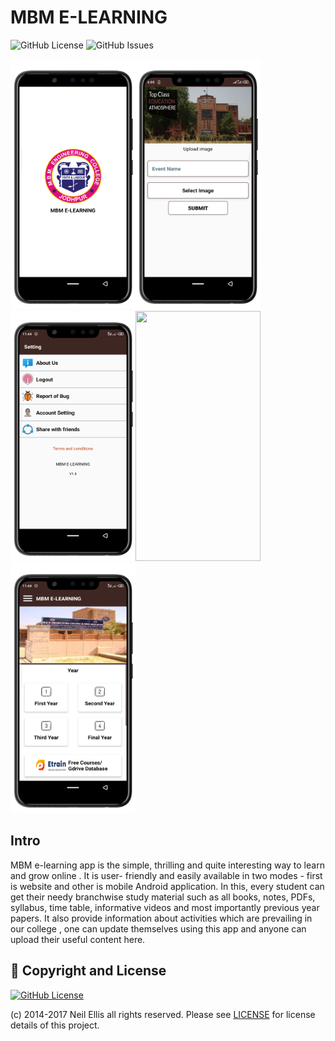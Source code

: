 # MBM E-LEARNING

![GitHub License](https://img.shields.io/github/license/sillelien/dollar.svg)
![GitHub Issues](https://img.shields.io/github/issues/lkrjangid1/MBM-ELearning-Android-Apk.svg)


<img src="https://raw.githubusercontent.com/lkrjangid1/MBM-ELearning-Android-Apk/master/screen%20shotes/s5.png" width="200" height="400" /><img src="https://raw.githubusercontent.com/lkrjangid1/MBM-ELearning-Android-Apk/master/screen%20shotes/s1.png" width="200" height="400" /><img src="https://raw.githubusercontent.com/lkrjangid1/MBM-ELearning-Android-Apk/master/screen%20shotes/s2.png" width="200" height="400" /><img src="https://raw.githubusercontent.com/lkrjangid1/MBM-ELearning-Android-Apk/master/screen%20shotes/s3.png" width="200" height="400" /><img src="https://raw.githubusercontent.com/lkrjangid1/MBM-ELearning-Android-Apk/master/screen%20shotes/s4.png" width="200" height="400" />

## Intro

MBM e-learning app is the simple, thrilling and quite interesting way to learn and grow online . It is user- friendly and easily available in two modes - first is website and other is mobile Android application.  In this, every student can get their needy branchwise study material such as all books, notes, PDFs, syllabus,  time table, informative videos and most importantly previous year papers.  It also provide information about activities which are prevailing in our college , one can update themselves using this app and anyone can upload their useful content here.



## 👮 Copyright and License

[![GitHub License](https://img.shields.io/github/license/lkrjangid1/MBM-ELearning-Android-Apk.svg)](https://raw.githubusercontent.com/lkrjangid1/MBM-ELearning-Android-Apk/master/LICENSE)

(c) 2014-2017 Neil Ellis all rights reserved. Please see [LICENSE](https://raw.githubusercontent.com/lkrjangid1/MBM-ELearning-Android-Apk/master/LICENSE) for license details of this project.
